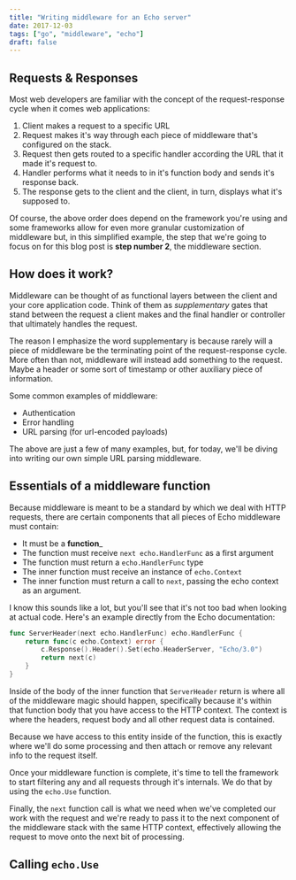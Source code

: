 ```yaml
---
title: "Writing middleware for an Echo server"
date: 2017-12-03
tags: ["go", "middleware", "echo"]
draft: false
---
```


## Requests & Responses

Most web developers are familiar with the concept of the request-response cycle
when it comes web applications:

1. Client makes a request to a specific URL
2. Request makes it's way through each piece of middleware that's configured
on the stack.
3. Request then gets routed to a specific handler according the URL that it made
it's request to.
4. Handler performs what it needs to in it's function body and sends it's
response back.
5. The response gets to the client and the client, in turn, displays what it's
supposed to.

Of course, the above order does depend on the framework you're using and some
frameworks allow for even more granular customization of middleware but, in this
simplified example, the step that we're going to focus on for this blog post is
__step number 2__, the middleware section.

## How does it work?

Middleware can be thought of as functional layers between the client and your
core application code. Think of them as *supplementary* gates that stand between
the request a client makes and the final handler or controller that ultimately
handles the request.

The reason I emphasize the word supplementary is because rarely will a piece of
middleware be the terminating point of the request-response cycle. More often
than not, middleware will instead add something to the request. Maybe a header
or some sort of timestamp or other auxiliary piece of information.

Some common examples of middleware:
- Authentication
- Error handling
- URL parsing (for url-encoded payloads)

The above are just a few of many examples, but, for today, we'll be diving into
writing our own simple URL parsing middleware.

## Essentials of a middleware function

Because middleware is meant to be a standard by which we deal with HTTP
requests, there are certain components that all pieces of Echo middleware must
contain:

* It must be a __function___
* The function must receive `next echo.HandlerFunc` as a first argument
* The function must return a `echo.HandlerFunc` type
* The inner function must receive an instance of `echo.Context`
* The inner function must return a call to `next`, passing the echo context as
  an argument.

I know this sounds like a lot, but you'll see that it's not too bad when looking
at actual code. Here's an example directly from the Echo documentation:

```go
func ServerHeader(next echo.HandlerFunc) echo.HandlerFunc {
	return func(c echo.Context) error {
		c.Response().Header().Set(echo.HeaderServer, "Echo/3.0")
		return next(c)
	}
}
```

Inside of the body of the inner function that `ServerHeader` return is where all
of the middleware magic should happen, specifically because it's within that
function body that you have access to the HTTP context. The context is where the
headers, request body and all other request data is contained.

Because we have access to this entity inside of the function, this is exactly
where we'll do some processing and then attach or remove any relevant info to
the request itself.

Once your middleware function is complete, it's time to tell the framework to
start filtering any and all requests through it's internals. We do that by
using the `echo.Use` function.

Finally, the `next` function call is what we need when we've completed our work
with the request and we're ready to pass it to the next component of the
middleware stack with the same HTTP context, effectively allowing the request
to move onto the next bit of processing.

## Calling `echo.Use`
